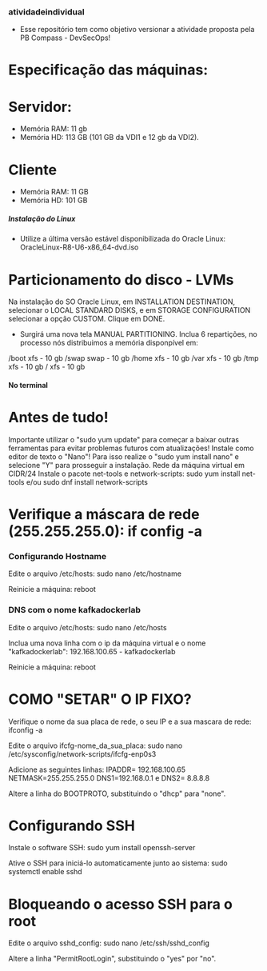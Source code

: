 ### atividadeindividual ###
- Esse repositório tem como objetivo versionar a atividade proposta pela PB Compass - DevSecOps!

# Especificação das máquinas: #
# Servidor: #
- Memória RAM: 11 gb
- Memória HD: 113 GB (101 GB da VDI1 e 12 gb da VDI2).

# Cliente # 
- Memória RAM: 11 GB
- Memória HD: 101 GB

##### Instalação do Linux #####
- Utilize a última versão estável disponibilizada do Oracle Linux: OracleLinux-R8-U6-x86_64-dvd.iso

# Particionamento do disco - LVMs #
Na instalação do SO Oracle Linux, em INSTALLATION DESTINATION, selecionar o LOCAL STANDARD DISKS, e em STORAGE CONFIGURATION selecionar a opção CUSTOM. Clique em DONE.

- Surgirá uma nova tela MANUAL PARTITIONING. Inclua 6 repartições, no processo nós distribuimos a memória disponpível em:

/boot xfs - 10 gb
/swap swap - 10 gb
/home xfs - 10 gb
/var xfs - 10 gb
/tmp xfs - 10 gb
/ xfs - 10 gb

#### No terminal ####
# Antes de tudo! #
Importante utilizar o "sudo yum update" para começar a baixar outras ferramentas para evitar problemas futuros com atualizações!
Instale como editor de texto o "Nano"! Para isso realize o "sudo yum install nano" e selecione "Y" para prosseguir a instalação. 
Rede da máquina virtual em CIDR/24
Instale o pacote net-tools e network-scripts: sudo yum install net-tools e/ou sudo dnf install network-scripts

# Verifique a máscara de rede (255.255.255.0): if config -a #

### Configurando Hostname ###
Edite o arquivo /etc/hosts: sudo nano /etc/hostname

Reinicie a máquina: reboot

### DNS com o nome kafkadockerlab ###
Edite o arquivo /etc/hosts: sudo nano /etc/hosts

Inclua uma nova linha com o ip da máquina virtual e o nome "kafkadockerlab": 192.168.100.65 - kafkadockerlab

Reinicie a máquina: reboot

# COMO "SETAR" O IP FIXO? #

Verifique o nome da sua placa de rede, o seu IP e a sua mascara de rede: ifconfig -a

Edite o arquivo ifcfg-nome_da_sua_placa: sudo nano /etc/sysconfig/network-scripts/ifcfg-enp0s3

Adicione as seguintes linhas: IPADDR= 192.168.100.65 NETMASK=255.255.255.0 DNS1=192.168.0.1 e DNS2= 8.8.8.8

Altere a linha do BOOTPROTO, substituindo o "dhcp" para "none".

 # Configurando SSH #
Instale o software SSH: sudo yum install openssh-server

Ative o SSH para iniciá-lo automaticamente junto ao sistema: sudo systemctl enable sshd

# Bloqueando o acesso SSH para o root #
Edite o arquivo sshd_config: sudo nano /etc/ssh/sshd_config

Altere a linha "PermitRootLogin", substituindo o "yes" por "no".
